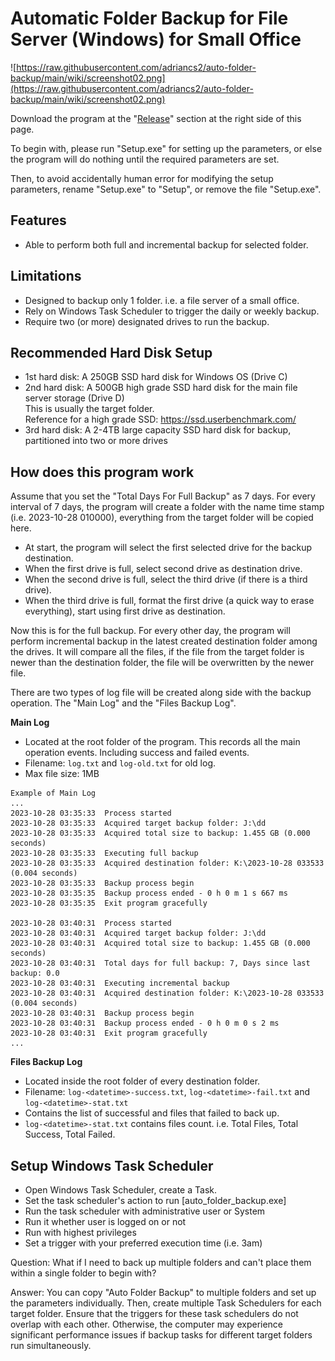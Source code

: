 # Automatic Folder Backup for File Server (Windows) for Small Office

![https://raw.githubusercontent.com/adriancs2/auto-folder-backup/main/wiki/screenshot02.png](https://raw.githubusercontent.com/adriancs2/auto-folder-backup/main/wiki/screenshot02.png)

Download the program at the "[Release](https://github.com/adriancs2/auto-folder-backup/releases)" section at the right side of this page.

To begin with, please run "Setup.exe" for setting up the parameters, or else the program will do nothing until the required parameters are set.

Then, to avoid accidentally human error for modifying the setup parameters, rename "Setup.exe" to "Setup", or remove the file "Setup.exe".

## Features

- Able to perform both full and incremental backup for selected folder.

## Limitations

- Designed to backup only 1 folder. i.e. a file server of a small office.
- Rely on Windows Task Scheduler to trigger the daily or weekly backup.
- Require two (or more) designated drives to run the backup.

## Recommended Hard Disk Setup

- 1st hard disk: A 250GB SSD hard disk for Windows OS (Drive C)
- 2nd hard disk: A 500GB high grade SSD hard disk for the main file server storage (Drive D)<br />This is usually the target folder.<br />Reference for a high grade SSD: https://ssd.userbenchmark.com/
- 3rd hard disk: A 2-4TB large capacity SSD hard disk for backup, partitioned into two or more drives

## How does this program work

Assume that you set the "Total Days For Full Backup" as 7 days. For every interval of 7 days, the program will create a folder with the name time stamp (i.e. 2023-10-28 010000), everything from the target folder will be copied here.

- At start, the program will select the first selected drive for the backup destination.
- When the first drive is full, select second drive as destination drive.
- When the second drive is full, select the third drive (if there is a third drive).
- When the third drive is full, format the first drive (a quick way to erase everything), start using first drive as destination.

Now this is for the full backup. For every other day, the program will perform incremental backup in the latest created destination folder among the drives. It will compare all the files, if the file from the target folder is newer than the destination folder, the file will be overwritten by the newer file.

There are two types of log file will be created along side with the backup operation. The "Main Log" and the "Files Backup Log".

**Main Log**

- Located at the root folder of the program. This records all the main operation events. Including success and failed events.
- Filename: `log.txt` and `log-old.txt` for old log.
- Max file size: 1MB

```
Example of Main Log
...
2023-10-28 03:35:33  Process started
2023-10-28 03:35:33  Acquired target backup folder: J:\dd
2023-10-28 03:35:33  Acquired total size to backup: 1.455 GB (0.000 seconds)
2023-10-28 03:35:33  Executing full backup
2023-10-28 03:35:33  Acquired destination folder: K:\2023-10-28 033533 (0.004 seconds)
2023-10-28 03:35:33  Backup process begin
2023-10-28 03:35:35  Backup process ended - 0 h 0 m 1 s 667 ms
2023-10-28 03:35:35  Exit program gracefully

2023-10-28 03:40:31  Process started
2023-10-28 03:40:31  Acquired target backup folder: J:\dd
2023-10-28 03:40:31  Acquired total size to backup: 1.455 GB (0.000 seconds)
2023-10-28 03:40:31  Total days for full backup: 7, Days since last backup: 0.0
2023-10-28 03:40:31  Executing incremental backup
2023-10-28 03:40:31  Acquired destination folder: K:\2023-10-28 033533 (0.004 seconds)
2023-10-28 03:40:31  Backup process begin
2023-10-28 03:40:31  Backup process ended - 0 h 0 m 0 s 2 ms
2023-10-28 03:40:31  Exit program gracefully
...
```

**Files Backup Log**

- Located inside the root folder of every destination folder.
- Filename: `log-<datetime>-success.txt`, `log-<datetime>-fail.txt` and `log-<datetime>-stat.txt`
- Contains the list of successful and files that failed to back up.
- `log-<datetime>-stat.txt` contains files count. i.e. Total Files, Total Success, Total Failed.

## Setup Windows Task Scheduler

- Open Windows Task Scheduler, create a Task.
- Set the task scheduler's action to run [auto_folder_backup.exe]
- Run the task scheduler with administrative user or System
- Run it whether user is logged on or not
- Run with highest privileges
- Set a trigger with your preferred execution time (i.e. 3am)

Question: What if I need to back up multiple folders and can't place them within a single folder to begin with?

Answer: You can copy "Auto Folder Backup" to multiple folders and set up the parameters individually. Then, create multiple Task Schedulers for each target folder. Ensure that the triggers for these task schedulers do not overlap with each other. Otherwise, the computer may experience significant performance issues if backup tasks for different target folders run simultaneously.
